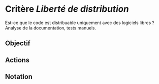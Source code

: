 # Critère *Liberté de distribution*
Est-ce que le code est distribuable uniquement avec des logiciels libres ? Analyse de la documentation, tests manuels.

## Objectif


## Actions


## Notation